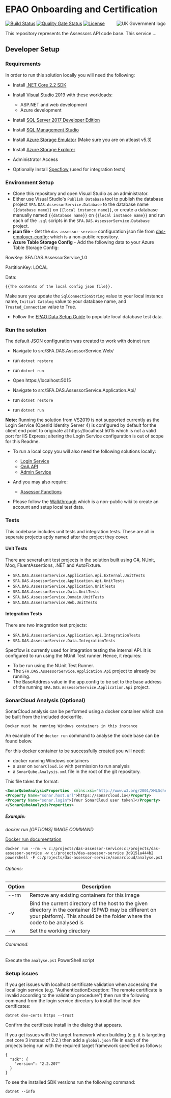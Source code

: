 # EPAO Onboarding and Certification
<img src="https://avatars.githubusercontent.com/u/9841374?s=200&v=4" align="right" alt="UK Government logo">

[![Build Status](https://sfa-gov-uk.visualstudio.com/Digital%20Apprenticeship%20Service/_apis/build/status/das-assessor-service?repoName=SkillsFundingAgency%2Fdas-assessor-service&branchName=master)](https://sfa-gov-uk.visualstudio.com/Digital%20Apprenticeship%20Service/_build/latest?definitionId=2539&repoName=SkillsFundingAgency%2Fdas-assessor-service&branchName=master)
[![Quality Gate Status](https://sonarcloud.io/api/project_badges/measure?project=SkillsFundingAgency_das-assessor-service&metric=alert_status)](https://sonarcloud.io/project/overview?id=SkillsFundingAgency_das-assessor-service)
[![License](https://img.shields.io/badge/license-MIT-lightgrey.svg?longCache=true&style=flat-square)](https://en.wikipedia.org/wiki/MIT_License)

This repository represents the Assessors API code base. This service ...

## Developer Setup

### Requirements

In order to run this solution locally you will need the following:

* Install [.NET Core 2.2 SDK](https://www.microsoft.com/net/download)
* Install [Visual Studio 2019](https://www.visualstudio.com/downloads/) with these workloads:
    * ASP.NET and web development
    * Azure development
* Install [SQL Server 2017 Developer Edition](https://go.microsoft.com/fwlink/?linkid=853016)
* Install [SQL Management Studio](https://docs.microsoft.com/en-us/sql/ssms/download-sql-server-management-studio-ssms)
* Install [Azure Storage Emulator](https://go.microsoft.com/fwlink/?linkid=717179&clcid=0x409) (Make sure you are on atleast v5.3)
* Install [Azure Storage Explorer](http://storageexplorer.com/) 
* Administrator Access

* Optionally Install [Specflow](http://specflow.org/documentation/Installation/) (used for integration tests)

### Environment Setup

* Clone this repository and open Visual Studio as an administrator.
* Either use Visual Studio's `Publish Database` tool to publish the database project `SFA.DAS.AssessorService.Database` to the database name `{{database name}}` on `{{local instance name}}`, or create a database manually named `{{database name}}` on `{{local instance name}}` and run each of the `.sql` scripts in the `SFA.DAS.AssessorService.Database` project.
* **json file** - Get the `das-assessor-service` configuration json file from [das-employer-config](https://github.com/SkillsFundingAgency/das-employer-config/blob/master/das-assessor-service/SFA.DAS.AssessorService.json); which is a non-public repository.
* **Azure Table Storage Config** - Add the following data to your Azure Table Storage Config:

RowKey: SFA.DAS.AssessorService_1.0


PartitionKey: LOCAL

Data: 
```
{{The contents of the local config json file}}.
```
Make sure you update the `SqlConnectionString` value to your local instance name, `Initial Catalog` value to your database name, and `Trusted_Connection` value to True.
* Follow the [EPAO Data Setup Guide](https://skillsfundingagency.atlassian.net/wiki/spaces/NDL/pages/1731395918/EPAO+-+Data+Setup+Guide#Assessor-Service---Initial-Setup) to populate local database test data.

### Run the solution

The default JSON configuration was created to work with dotnet run:
* Navigate to src/SFA.DAS.AssessorService.Web/
* run `dotnet restore`
* run `dotnet run`
* Open https://localhost:5015

* Navigate to src/SFA.DAS.AssessorService.Application.Api/
* run `dotnet restore`
* run `dotnet run`

**Note:** Running the solution from VS2019 is not supported currently as the Login Service (OpenId Identity Server 4) is configured by default for the client end point to originate at https://localhost:5015 which is not a valid port for IIS Express; altering the Login Service configuration is out of scope for this Readme.

* To run a local copy you will also need the following solutions locally:
    * [Login Service](https://github.com/SkillsFundingAgency/das-login-service)
    * [QnA API](https://github.com/SkillsFundingAgency/das-qna-api)
    * [Admin Service](https://github.com/SkillsFundingAgency/das-admin-service)
*  And you may also require:  
    * [Assessor Functions](https://github.com/SkillsFundingAgency/das-assessor-functions)   

* Please follow the [Walkthrough](https://skillsfundingagency.atlassian.net/wiki/spaces/NDL/pages/1533345867/EPAO+-+Walkthrough) which is a non-public wiki to create an account and setup local test data. 

### Tests

This codebase includes unit tests and integration tests. These are all in seperate projects aptly named after the project they cover.

#### Unit Tests

There are several unit test projects in the solution built using C#, NUnit, Moq, FluentAssertions, .NET and AutoFixture.
* `SFA.DAS.AssessorService.Application.Api.External.UnitTests`
* `SFA.DAS.AssessorService.Application.Api.UnitTests`
* `SFA.DAS.AssessorService.Application.UnitTests`
* `SFA.DAS.AssessorService.Data.UnitTests`
* `SFA.DAS.AssessorService.Domain.UnitTests`
* `SFA.DAS.AssessorService.Web.UnitTests`

#### Integration Tests
There are two integration test projects: 
* `SFA.DAS.AssessorService.Application.Api.IntegrationTests`
* `SFA.DAS.AssessorService.Data.IntegrationTests`

Specflow is currently used for integration testing the internal API. It is configured to run using the NUnit Test runner. 
Hence, it requires:
* To be run using the NUnit Test Runner.
* The `SFA.DAS.AssessorService.Application.Api` project to already be running.
* The BaseAddress value in the app.config to be set to the base address of the running `SFA.DAS.AssessorService.Application.Api` project.

### SonarCloud Analysis (Optional)

SonarCloud analysis can be performed using a docker container which can be built from the included dockerfile.

    Docker must be running Windows containers in this instance

An example of the `docker run` command to analyse the code base can be found below. 

For this docker container to be successfully created you will need:
* docker running Windows containers
* a user on `SonarCloud.io` with permission to run analysis
* a `SonarQube.Analysis.xml` file in the root of the git repository.

This file takes the format:

```xml
<SonarQubeAnalysisProperties  xmlns:xsi="http://www.w3.org/2001/XMLSchema-instance" xmlns:xsd="http://www.w3.org/2001/XMLSchema" xmlns="http://www.sonarsource.com/msbuild/integration/2015/1">
<Property Name="sonar.host.url">https://sonarcloud.io</Property>
<Property Name="sonar.login">[Your SonarCloud user token]</Property>
</SonarQubeAnalysisProperties>
```     

##### Example:

_docker run [OPTIONS] IMAGE COMMAND_

[Docker run documentation](https://docs.docker.com/engine/reference/commandline/run/)

```docker run --rm -v c:/projects/das-assessor-service:c:/projects/das-assessor-service -w c:/projects/das-assessor-service 3d9151a444b2 powershell -F c:/projects/das-assessor-service/sonarcloud/analyse.ps1```

###### Options:

|Option|Description|
|---|---|
|--rm| Remove any existing containers for this image
|-v| Bind the current directory of the host to the given directory in the container ($PWD may be different on your platform). This should be the folder where the code to be analysed is
|-w| Set the working directory

###### Command:

Execute the `analyse.ps1` PowerShell script	    

### Setup issues

If you get issues with localhost certificate validation when accessing the local login service (e.g. "AuthenticationException: The remote certificate is invalid according to the validation procedure") then run the following command from the login service directory to install the local dev certificates:

```dotnet dev-certs https --trust``` 

Confirm the certificate install in the dialog that appears. 

If you get issues with the target framework when building (e.g. it is targeting .net core 3 instead of 2.2.) then add a `global.json` file in each of the projects being run with the required target framework specified as follows:

``` 
{
  "sdk": {
    "version": "2.2.207"
  }
}
```

To see the installed SDK versions run the following command:

```dotnet --info```
